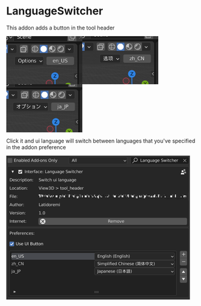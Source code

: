 # LanguageSwitcher
This addon adds a button in the tool header

<img src="https://github.com/latidoremi/LanguageSwitcher/blob/main/language_switcher_readme_images/ls_01.png" width = "202" height = "128" alt="" align=left />
<img src="https://github.com/latidoremi/LanguageSwitcher/blob/main/language_switcher_readme_images/ls_02.png" width = "202" height = "128" alt="" align=left />
<img src="https://github.com/latidoremi/LanguageSwitcher/blob/main/language_switcher_readme_images/ls_03.png" width = "202" height = "128" alt="" align=center />

Click it and ui language will switch between languages that you've specified in the addon preference

<img src="https://github.com/latidoremi/LanguageSwitcher/blob/main/language_switcher_readme_images/ls_04.png" width = "488" height = "383" alt="" align=center />

